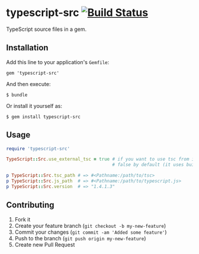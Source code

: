 # typescript-src [![Build Status](https://travis-ci.org/typescript-ruby/typescript-src-ruby.svg?branch=master)](https://travis-ci.org/typescript-ruby/typescript-src-ruby)

TypeScript source files in a gem.

## Installation

Add this line to your application's `Gemfile`:

    gem 'typescript-src'

And then execute:

    $ bundle

Or install it yourself as:

    $ gem install typescript-src

## Usage

```ruby
require 'typescript-src'

TypeScript::Src.use_external_tsc = true # if you want to use tsc from installed node.js module.
                                        # false by default (it uses built-in tsc)

p TypeScript::Src.tsc_path # => #<Pathname:/path/to/tsc>
p TypeScript::Src.js_path  # => #<Pathname:/path/to/typescript.js>
p TypeScript::Src.version  # => "1.4.1.3"
```

## Contributing

1. Fork it
2. Create your feature branch (`git checkout -b my-new-feature`)
3. Commit your changes (`git commit -am 'Added some feature'`)
4. Push to the branch (`git push origin my-new-feature`)
5. Create new Pull Request
